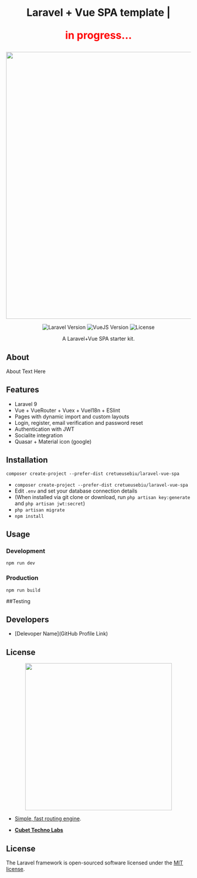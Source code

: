 <h1 align="center">Laravel + Vue SPA template | <p style="color:red">in progress...</p></h1>

<p align="center">
      <img src="Project Logo Url" width="726">
</p>

<p align="center">
   <img src="https://img.shields.io/badge/Laravel-9-green" alt="Laravel Version">
   <img src="https://img.shields.io/badge/Vue-3-green" alt="VueJS Version">
   <img src="https://img.shields.io/badge/license-MIT-green" alt="License">
</p>
<p align="center">A Laravel+Vue SPA starter kit.<p/>

## About

About Text Here

## Features
<ul>
<li>Laravel 9</li>
<li>Vue + VueRouter + Vuex + VueI18n + ESlint</li>
<li>Pages with dynamic import and custom layouts</li>
<li>Login, register, email verification and password reset</li>
<li>Authentication with JWT</li>
<li>Socialite integration</li>
<li>Quasar + Material icon (google)</li>
</ul>

## Installation
```
composer create-project --prefer-dist cretueusebiu/laravel-vue-spa
```
<ul>
<li><code>composer create-project --prefer-dist cretueusebiu/laravel-vue-spa</code></li>
<li>Edit <code>.env</code> and set your database connection details</li>
<li>(When installed via git clone or download, run <code>php artisan key:generate</code> and <code>php artisan jwt:secret</code>)</li>
<li><code>php artisan migrate</code></li>
<li><code>npm install</code></li>
</ul>

## Usage
### Development
<code>npm run dev</code>

### Production
<code>npm run build</code>

##Testing






## Developers

- [Delevoper Name](GitHub Profile Link)

## License










<p align="center"><a href="https://laravel.com" target="_blank"><img src="https://raw.githubusercontent.com/laravel/art/master/logo-lockup/5%20SVG/2%20CMYK/1%20Full%20Color/laravel-logolockup-cmyk-red.svg" width="400"></a></p>


- [Simple, fast routing engine](https://laravel.com/docs/routing).


- **[Cubet Techno Labs](https://cubettech.com)**


## License

The Laravel framework is open-sourced software licensed under the [MIT license](https://opensource.org/licenses/MIT).

